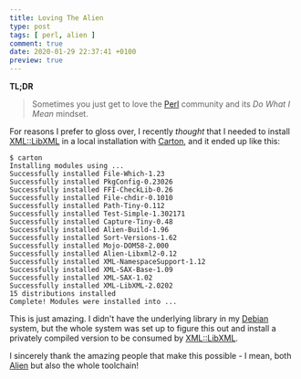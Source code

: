 ```yaml
---
title: Loving The Alien
type: post
tags: [ perl, alien ]
comment: true
date: 2020-01-29 22:37:41 +0100
preview: true
---
```


**TL;DR**

> Sometimes you just get to love the [Perl][] community and its *Do What I
> Mean* mindset.

For reasons I prefer to gloss over, I recently *thought* that I needed to
install [XML::LibXML][] in a local installation with [Carton][], and it
ended up like this:

```shell
$ carton
Installing modules using ...
Successfully installed File-Which-1.23
Successfully installed PkgConfig-0.23026
Successfully installed FFI-CheckLib-0.26
Successfully installed File-chdir-0.1010
Successfully installed Path-Tiny-0.112
Successfully installed Test-Simple-1.302171
Successfully installed Capture-Tiny-0.48
Successfully installed Alien-Build-1.96
Successfully installed Sort-Versions-1.62
Successfully installed Mojo-DOM58-2.000
Successfully installed Alien-Libxml2-0.12
Successfully installed XML-NamespaceSupport-1.12
Successfully installed XML-SAX-Base-1.09
Successfully installed XML-SAX-1.02
Successfully installed XML-LibXML-2.0202
15 distributions installed
Complete! Modules were installed into ...
```

This is just amazing. I didn't have the underlying library in my [Debian][]
system, but the whole system was set up to figure this out and install a
privately compiled version to be consumed by [XML::LibXML][].

I sincerely thank the amazing people that make this possible - I mean, both
[Alien][] but also the whole toolchain!

[Perl]: https://www.perl.org/
[XML::LibXML]: https://metacpan.org/pod/XML::LibXML
[Carton]: https://metacpan.org/pod/Carton
[Debian]: https://debian.org/
[Alien]: https://metacpan.org/pod/Alien


